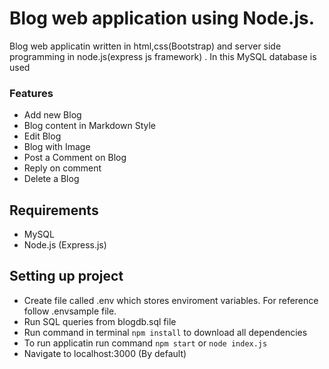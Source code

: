 # Blog web application using Node.js.


Blog web applicatin written in html,css(Bootstrap) and server side programming  in node.js(express js framework) . In this  MySQL database is used


### Features

- Add new Blog 
- Blog content in Markdown Style
- Edit Blog
- Blog with Image
- Post a Comment on Blog
- Reply on comment
- Delete a Blog

## Requirements
- MySQL
- Node.js (Express.js)

## Setting up project
- Create file called .env which stores enviroment variables. For reference follow .envsample file.
- Run SQL queries from blogdb.sql file
- Run command in terminal ``` npm install ``` to download all dependencies
- To run applicatin run command ``` npm start ``` or ``` node index.js ```
- Navigate to localhost:3000 (By default)
